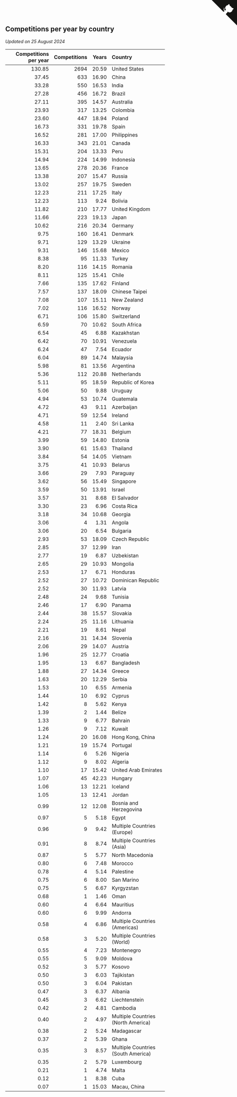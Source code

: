 ## Competitions per year by country

*Updated on 25 August 2024*

| Competitions per year | Competitions | Years | Country |
| ---: | ---: | ---: | :--- |
| 130.85 | 2694 | 20.59 | United States |
| 37.45 | 633 | 16.90 | China |
| 33.28 | 550 | 16.53 | India |
| 27.28 | 456 | 16.72 | Brazil |
| 27.11 | 395 | 14.57 | Australia |
| 23.93 | 317 | 13.25 | Colombia |
| 23.60 | 447 | 18.94 | Poland |
| 16.73 | 331 | 19.78 | Spain |
| 16.52 | 281 | 17.00 | Philippines |
| 16.33 | 343 | 21.01 | Canada |
| 15.31 | 204 | 13.33 | Peru |
| 14.94 | 224 | 14.99 | Indonesia |
| 13.65 | 278 | 20.36 | France |
| 13.38 | 207 | 15.47 | Russia |
| 13.02 | 257 | 19.75 | Sweden |
| 12.23 | 211 | 17.25 | Italy |
| 12.23 | 113 | 9.24 | Bolivia |
| 11.82 | 210 | 17.77 | United Kingdom |
| 11.66 | 223 | 19.13 | Japan |
| 10.62 | 216 | 20.34 | Germany |
| 9.75 | 160 | 16.41 | Denmark |
| 9.71 | 129 | 13.29 | Ukraine |
| 9.31 | 146 | 15.68 | Mexico |
| 8.38 | 95 | 11.33 | Turkey |
| 8.20 | 116 | 14.15 | Romania |
| 8.11 | 125 | 15.41 | Chile |
| 7.66 | 135 | 17.62 | Finland |
| 7.57 | 137 | 18.09 | Chinese Taipei |
| 7.08 | 107 | 15.11 | New Zealand |
| 7.02 | 116 | 16.52 | Norway |
| 6.71 | 106 | 15.80 | Switzerland |
| 6.59 | 70 | 10.62 | South Africa |
| 6.54 | 45 | 6.88 | Kazakhstan |
| 6.42 | 70 | 10.91 | Venezuela |
| 6.24 | 47 | 7.54 | Ecuador |
| 6.04 | 89 | 14.74 | Malaysia |
| 5.98 | 81 | 13.56 | Argentina |
| 5.36 | 112 | 20.88 | Netherlands |
| 5.11 | 95 | 18.59 | Republic of Korea |
| 5.06 | 50 | 9.88 | Uruguay |
| 4.94 | 53 | 10.74 | Guatemala |
| 4.72 | 43 | 9.11 | Azerbaijan |
| 4.71 | 59 | 12.54 | Ireland |
| 4.58 | 11 | 2.40 | Sri Lanka |
| 4.21 | 77 | 18.31 | Belgium |
| 3.99 | 59 | 14.80 | Estonia |
| 3.90 | 61 | 15.63 | Thailand |
| 3.84 | 54 | 14.05 | Vietnam |
| 3.75 | 41 | 10.93 | Belarus |
| 3.66 | 29 | 7.93 | Paraguay |
| 3.62 | 56 | 15.49 | Singapore |
| 3.59 | 50 | 13.91 | Israel |
| 3.57 | 31 | 8.68 | El Salvador |
| 3.30 | 23 | 6.96 | Costa Rica |
| 3.18 | 34 | 10.68 | Georgia |
| 3.06 | 4 | 1.31 | Angola |
| 3.06 | 20 | 6.54 | Bulgaria |
| 2.93 | 53 | 18.09 | Czech Republic |
| 2.85 | 37 | 12.99 | Iran |
| 2.77 | 19 | 6.87 | Uzbekistan |
| 2.65 | 29 | 10.93 | Mongolia |
| 2.53 | 17 | 6.71 | Honduras |
| 2.52 | 27 | 10.72 | Dominican Republic |
| 2.52 | 30 | 11.93 | Latvia |
| 2.48 | 24 | 9.68 | Tunisia |
| 2.46 | 17 | 6.90 | Panama |
| 2.44 | 38 | 15.57 | Slovakia |
| 2.24 | 25 | 11.16 | Lithuania |
| 2.21 | 19 | 8.61 | Nepal |
| 2.16 | 31 | 14.34 | Slovenia |
| 2.06 | 29 | 14.07 | Austria |
| 1.96 | 25 | 12.77 | Croatia |
| 1.95 | 13 | 6.67 | Bangladesh |
| 1.88 | 27 | 14.34 | Greece |
| 1.63 | 20 | 12.29 | Serbia |
| 1.53 | 10 | 6.55 | Armenia |
| 1.44 | 10 | 6.92 | Cyprus |
| 1.42 | 8 | 5.62 | Kenya |
| 1.39 | 2 | 1.44 | Belize |
| 1.33 | 9 | 6.77 | Bahrain |
| 1.26 | 9 | 7.12 | Kuwait |
| 1.24 | 20 | 16.08 | Hong Kong, China |
| 1.21 | 19 | 15.74 | Portugal |
| 1.14 | 6 | 5.26 | Nigeria |
| 1.12 | 9 | 8.02 | Algeria |
| 1.10 | 17 | 15.42 | United Arab Emirates |
| 1.07 | 45 | 42.23 | Hungary |
| 1.06 | 13 | 12.21 | Iceland |
| 1.05 | 13 | 12.41 | Jordan |
| 0.99 | 12 | 12.08 | Bosnia and Herzegovina |
| 0.97 | 5 | 5.18 | Egypt |
| 0.96 | 9 | 9.42 | Multiple Countries (Europe) |
| 0.91 | 8 | 8.74 | Multiple Countries (Asia) |
| 0.87 | 5 | 5.77 | North Macedonia |
| 0.80 | 6 | 7.48 | Morocco |
| 0.78 | 4 | 5.14 | Palestine |
| 0.75 | 6 | 8.00 | San Marino |
| 0.75 | 5 | 6.67 | Kyrgyzstan |
| 0.68 | 1 | 1.46 | Oman |
| 0.60 | 4 | 6.64 | Mauritius |
| 0.60 | 6 | 9.99 | Andorra |
| 0.58 | 4 | 6.86 | Multiple Countries (Americas) |
| 0.58 | 3 | 5.20 | Multiple Countries (World) |
| 0.55 | 4 | 7.23 | Montenegro |
| 0.55 | 5 | 9.09 | Moldova |
| 0.52 | 3 | 5.77 | Kosovo |
| 0.50 | 3 | 6.03 | Tajikistan |
| 0.50 | 3 | 6.04 | Pakistan |
| 0.47 | 3 | 6.37 | Albania |
| 0.45 | 3 | 6.62 | Liechtenstein |
| 0.42 | 2 | 4.81 | Cambodia |
| 0.40 | 2 | 4.97 | Multiple Countries (North America) |
| 0.38 | 2 | 5.24 | Madagascar |
| 0.37 | 2 | 5.39 | Ghana |
| 0.35 | 3 | 8.57 | Multiple Countries (South America) |
| 0.35 | 2 | 5.79 | Luxembourg |
| 0.21 | 1 | 4.74 | Malta |
| 0.12 | 1 | 8.38 | Cuba |
| 0.07 | 1 | 15.03 | Macau, China |


<a href="https://github.com/jonatanklosko/wca_statistics" class="github-corner" aria-label="View source on Github"><svg width="80" height="80" viewBox="0 0 250 250" style="fill:#151513; color:#fff; position: absolute; top: 0; border: 0; right: 0;" aria-hidden="true"><path d="M0,0 L115,115 L130,115 L142,142 L250,250 L250,0 Z"></path><path d="M128.3,109.0 C113.8,99.7 119.0,89.6 119.0,89.6 C122.0,82.7 120.5,78.6 120.5,78.6 C119.2,72.0 123.4,76.3 123.4,76.3 C127.3,80.9 125.5,87.3 125.5,87.3 C122.9,97.6 130.6,101.9 134.4,103.2" fill="currentColor" style="transform-origin: 130px 106px;" class="octo-arm"></path><path d="M115.0,115.0 C114.9,115.1 118.7,116.5 119.8,115.4 L133.7,101.6 C136.9,99.2 139.9,98.4 142.2,98.6 C133.8,88.0 127.5,74.4 143.8,58.0 C148.5,53.4 154.0,51.2 159.7,51.0 C160.3,49.4 163.2,43.6 171.4,40.1 C171.4,40.1 176.1,42.5 178.8,56.2 C183.1,58.6 187.2,61.8 190.9,65.4 C194.5,69.0 197.7,73.2 200.1,77.6 C213.8,80.2 216.3,84.9 216.3,84.9 C212.7,93.1 206.9,96.0 205.4,96.6 C205.1,102.4 203.0,107.8 198.3,112.5 C181.9,128.9 168.3,122.5 157.7,114.1 C157.9,116.9 156.7,120.9 152.7,124.9 L141.0,136.5 C139.8,137.7 141.6,141.9 141.8,141.8 Z" fill="currentColor" class="octo-body"></path></svg></a><style>.github-corner:hover .octo-arm{animation:octocat-wave 560ms ease-in-out}@keyframes octocat-wave{0%,100%{transform:rotate(0)}20%,60%{transform:rotate(-25deg)}40%,80%{transform:rotate(10deg)}}@media (max-width:500px){.github-corner:hover .octo-arm{animation:none}.github-corner .octo-arm{animation:octocat-wave 560ms ease-in-out}}</style>
